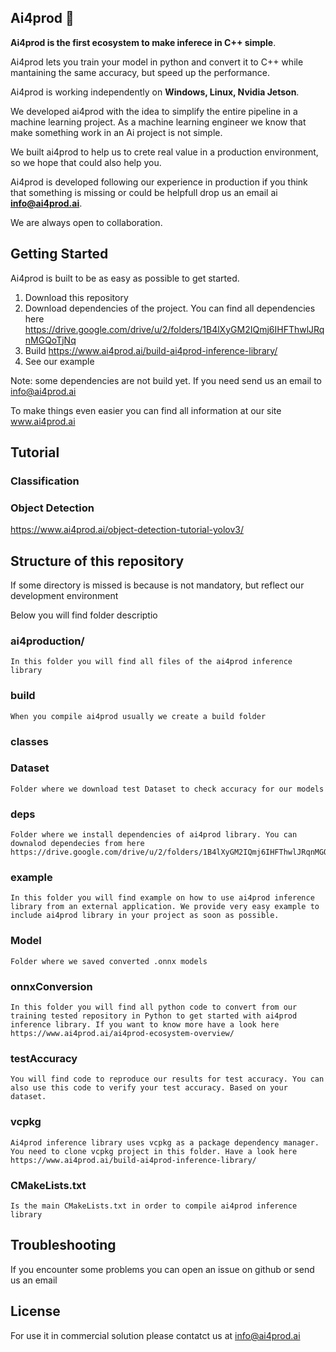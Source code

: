 ## Ai4prod 👋


**Ai4prod is the first ecosystem to make inferece in C++ simple**. 

Ai4prod lets you train your model in python and convert it to C++ while mantaining the same accuracy, but speed up the performance.

Ai4prod is working independently on **Windows, Linux, Nvidia Jetson**.

We developed ai4prod with the idea to simplify the entire pipeline in a machine learning project. As a machine learning engineer we know that make something work in an Ai project is not simple. 

We built ai4prod to help us to crete real value in a production environment, so we hope that could also help you.

Ai4prod is developed following our experience in production if you think that something is missing or could be helpfull drop us an email ai **info@ai4prod.ai**.

We are always open to collaboration.

## Getting Started

Ai4prod is built to be as easy as possible to get started.

1) Download this repository
2) Download dependencies of the project. You can find all dependencies here 
https://drive.google.com/drive/u/2/folders/1B4lXyGM2IQmj6IHFThwlJRqnMGQoTjNq
3) Build https://www.ai4prod.ai/build-ai4prod-inference-library/
4) See our example 

Note: some dependencies are not build yet. If you need send us an email to info@ai4prod.ai

To make things even easier you can find all information at our site www.ai4prod.ai

## Tutorial

### Classification



### Object Detection

https://www.ai4prod.ai/object-detection-tutorial-yolov3/


## Structure of this repository

If some directory is missed is because is not mandatory, but reflect our development environment

Below you will find folder descriptio

### ai4production/
    In this folder you will find all files of the ai4prod inference library

### build
    When you compile ai4prod usually we create a build folder

### classes

### Dataset

    Folder where we download test Dataset to check accuracy for our models

### deps
    
    Folder where we install dependencies of ai4prod library. You can downalod dependecies from here https://drive.google.com/drive/u/2/folders/1B4lXyGM2IQmj6IHFThwlJRqnMGQoTjNq

### example

    In this folder you will find example on how to use ai4prod inference library from an external application. We provide very easy example to include ai4prod library in your project as soon as possible.

### Model

    Folder where we saved converted .onnx models

### onnxConversion

    In this folder you will find all python code to convert from our training tested repository in Python to get started with ai4prod inference library. If you want to know more have a look here
    https://www.ai4prod.ai/ai4prod-ecosystem-overview/

### testAccuracy

    You will find code to reproduce our results for test accuracy. You can also use this code to verify your test accuracy. Based on your dataset.

### vcpkg

    Ai4prod inference library uses vcpkg as a package dependency manager. You need to clone vcpkg project in this folder. Have a look here https://www.ai4prod.ai/build-ai4prod-inference-library/


### CMakeLists.txt

    Is the main CMakeLists.txt in order to compile ai4prod inference library


## Troubleshooting

If you encounter some problems you can open an issue on github or send us an email



## License

For use it in commercial solution please contatct us at info@ai4prod.ai

